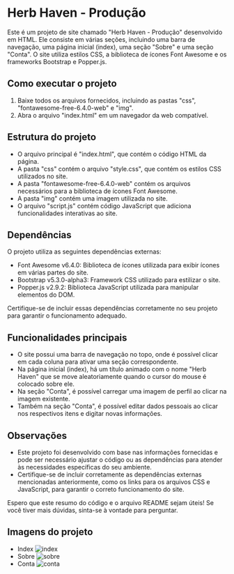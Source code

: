 # Herb Haven - Produção

Este é um projeto de site chamado "Herb Haven - Produção" desenvolvido em HTML. Ele consiste em várias seções, incluindo uma barra de navegação, uma página inicial (index), uma seção "Sobre" e uma seção "Conta". O site utiliza estilos CSS, a biblioteca de ícones Font Awesome e os frameworks Bootstrap e Popper.js.

## Como executar o projeto

1. Baixe todos os arquivos fornecidos, incluindo as pastas "css", "fontawesome-free-6.4.0-web" e "img".
2. Abra o arquivo "index.html" em um navegador da web compatível.

## Estrutura do projeto

- O arquivo principal é "index.html", que contém o código HTML da página.
- A pasta "css" contém o arquivo "style.css", que contém os estilos CSS utilizados no site.
- A pasta "fontawesome-free-6.4.0-web" contém os arquivos necessários para a biblioteca de ícones Font Awesome.
- A pasta "img" contém uma imagem utilizada no site.
- O arquivo "script.js" contém código JavaScript que adiciona funcionalidades interativas ao site.

## Dependências

O projeto utiliza as seguintes dependências externas:

- Font Awesome v6.4.0: Biblioteca de ícones utilizada para exibir ícones em várias partes do site.
- Bootstrap v5.3.0-alpha3: Framework CSS utilizado para estilizar o site.
- Popper.js v2.9.2: Biblioteca JavaScript utilizada para manipular elementos do DOM.

Certifique-se de incluir essas dependências corretamente no seu projeto para garantir o funcionamento adequado.

## Funcionalidades principais

- O site possui uma barra de navegação no topo, onde é possível clicar em cada coluna para ativar uma seção correspondente.
- Na página inicial (index), há um título animado com o nome "Herb Haven" que se move aleatoriamente quando o cursor do mouse é colocado sobre ele.
- Na seção "Conta", é possível carregar uma imagem de perfil ao clicar na imagem existente.
- Também na seção "Conta", é possível editar dados pessoais ao clicar nos respectivos itens e digitar novas informações.

## Observações

- Este projeto foi desenvolvido com base nas informações fornecidas e pode ser necessário ajustar o código ou as dependências para atender às necessidades específicas do seu ambiente.
- Certifique-se de incluir corretamente as dependências externas mencionadas anteriormente, como os links para os arquivos CSS e JavaScript, para garantir o correto funcionamento do site.

Espero que este resumo do código e o arquivo README sejam úteis! Se você tiver mais dúvidas, sinta-se à vontade para perguntar.

## Imagens do projeto

- Index
![index](https://github.com/Chainatow777/Herb-Haven/assets/107222555/11517644-6999-438c-8341-97a0a4412b3d)
- Sobre
![sobre](https://github.com/Chainatow777/Herb-Haven/assets/107222555/79dc2760-f676-458f-aa9a-cf02ab094e2f)
- Conta
![conta](https://github.com/Chainatow777/Herb-Haven/assets/107222555/1c435a9f-acaf-405b-b4c0-8947cf470390)

